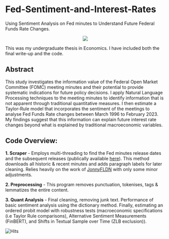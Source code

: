 # Fed-Sentiment-and-Interest-Rates
Using Sentiment Analysis on Fed minutes to Understand Future Federal Funds Rate Changes. 

<p align="center">
  <img src="https://github.com/CSomers3/Fed-Sentiment-and-Interest-Rates/assets/88598207/aa932fd7-1ebc-44d0-9423-7ff030cb4aa6" />
</p>

This was my undergraduate thesis in Economics. I have included both the final write-up and the code.

## Abstract

This study investigates the information value of the Federal Open Market Committee (FOMC)
meeting minutes and their potential to provide systematic indications for future policy decisions.
I apply Natural Language Processing techniques to the meeting minutes to identify information
that is not apparent through traditional quantitative measures. I then estimate a Taylor-Rule
model that incorporates the sentiment of the meetings to analyse Fed Funds Rate changes
between March 1996 to February 2023. My findings suggest that this information can explain
future interest rate changes beyond what is explained by traditional macroeconomic variables. 

## Code Overview:

**1. Scraper** - Employs multi-threading to find the Fed minutes release dates and the subsequent releases (publically available [here](https://www.federalreserve.gov/monetarypolicy/fomc_historical_year.htm)). This method downloads all historic & recent minutes and adds paragraph labels for later cleaning. Relies heavily on the work of [JonnyFLDN](https://github.com/JonnyFLDN) with only some minor adjustments.

**2. Preprocessing** - This program removes punctuation, tokenises, tags & lemmatizes the entire content. 

**3. Quant Analysis** - Final cleaning, removing junk text. Performance of basic sentiment analysis using the dictionary method. Finally, estimating an ordered probit model with robustness tests (macroeconomic specifications (i.e Taylor Rule comparisons), Alternative Sentiment Measurements (FinBERT), and Shifts in Textual Sample over Time (ZLB exclusion)). 


![Hits](https://hits.seeyoufarm.com/api/count/incr/badge.svg?url=https%3A%2F%2Fgithub.com%2FCSomers3%2FFed-Sentiment-and-Interest-Rates&count_bg=%23000000&title_bg=%23828282&icon=riseup.svg&icon_color=%23000000&title=Views&edge_flat=false)
